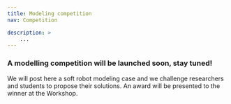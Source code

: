 ```yaml
---
title: Modeling competition
nav: Competition

description: > 
    ...
---
```


### A modelling competition will be launched soon, stay tuned!
We will post here a soft robot modeling case and we challenge researchers and students to propose their solutions.
An award will be presented to the winner at the Workshop. 
